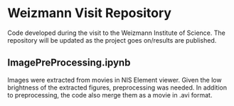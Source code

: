 # Weizmann Visit Repository

Code developed during the visit to the Weizmann Institute of Science. The repository will be updated as the project goes on/results are published.

## ImagePreProcessing.ipynb
Images were extracted from movies in NIS Element viewer. Given the low brightness of the extracted figures, preprocessing was needed. In addition to preprocessing, the code also merge them as a movie in .avi format.
